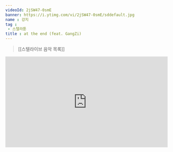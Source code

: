 ```yaml
---
videoId: 2jSW47-0smE
banner: https://i.ytimg.com/vi/2jSW47-0smE/sddefault.jpg
name : 강지
tag : 
 - 스텔라툰
title : at the end (feat. GangZi)
---
```

> [[스텔라이브 음악 목록]]
<div style="position:relative;width:100%;padding-bottom:56.25%"><iframe style="width:100%;height:100%; position:absolute"  src="https://www.youtube.com/embed/2jSW47-0smE"  frameborder="0" allow="accelerometer; autoplay; clipboard-write; encrypted-media; gyroscope; picture-in-picture; web-share" allowfullscreen></iframe></div>